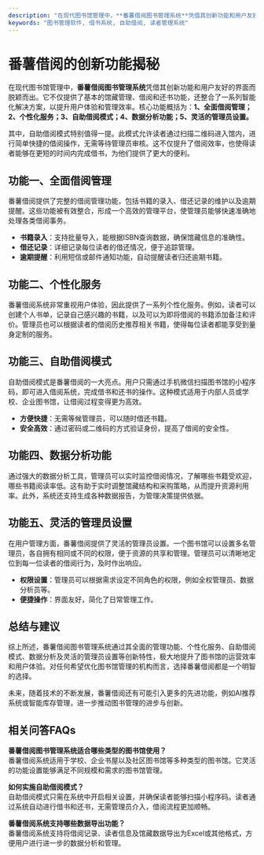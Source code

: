 ```yaml
---
description: "在现代图书馆管理中，**番薯借阅图书管理系统**凭借其创新功能和用户友好的界面而脱颖而出。它不仅提供了基本的馆藏管理、借阅和还书功能，还整合了一系列智能化解决方案，以提升用户体验和管理效率。核心功能概括为：**1、全面借阅管理；2、个性化服务；3、自助借阅模式；4、数据分析功能；5、灵活的管理员设置。** "
keywords: "图书管理软件, 借书系统, 自助借阅, 读者管理系统"
---
```

# 番薯借阅的创新功能揭秘

在现代图书馆管理中，**番薯借阅图书管理系统**凭借其创新功能和用户友好的界面而脱颖而出。它不仅提供了基本的馆藏管理、借阅和还书功能，还整合了一系列智能化解决方案，以提升用户体验和管理效率。核心功能概括为：**1、全面借阅管理；2、个性化服务；3、自助借阅模式；4、数据分析功能；5、灵活的管理员设置。** 

其中，自助借阅模式特别值得一提。此模式允许读者通过扫描二维码进入馆内，进行简单快捷的借阅操作，无需等待管理员审核。这不仅提升了借阅效率，也使得读者能够在更短的时间内完成借书，为他们提供了更大的便利。

## 功能一、全面借阅管理

番薯借阅提供了完整的借阅管理功能，包括书籍的录入、借还记录的维护以及逾期提醒。这些功能被有效整合，形成一个高效的管理平台，使管理员能够快速准确地处理各类借阅事务。

- **书籍录入**：支持批量导入，能根据ISBN查询数据，确保馆藏信息的准确性。
- **借还记录**：详细记录每位读者的借还情况，便于追踪管理。
- **逾期提醒**：利用短信或邮件通知功能，自动提醒读者归还逾期书籍。

## 功能二、个性化服务

番薯借阅系统非常重视用户体验，因此提供了一系列个性化服务。例如，读者可以创建个人书单，记录自己感兴趣的书籍，以及可以为即将借阅的书籍添加备注和评价。管理员也可以根据读者的借阅历史推荐相关书籍，使得每位读者都能享受到量身定制的服务。

## 功能三、自助借阅模式

自助借阅模式是番薯借阅的一大亮点。用户只需通过手机微信扫描图书馆的小程序码，即可进入借阅系统，完成借书和还书的操作。这种模式适用于内部人员或学校、企业图书馆，让借阅过程变得更为高效。

- **方便快捷**：无需等候管理员，可以随时借还书籍。
- **安全高效**：通过密码或二维码的方式验证身份，提高了借阅的安全性。

## 功能四、数据分析功能

通过强大的数据分析工具，管理员可以实时监控借阅情况，了解哪些书籍受欢迎，哪些书籍阅读率低。这有助于实时调整馆藏结构和采购策略，从而提升资源利用率。此外，系统还支持生成各种数据报告，为管理决策提供依据。

## 功能五、灵活的管理员设置

在用户管理方面，番薯借阅提供了灵活的管理员设置。一个图书馆可以设置多名管理员，各自拥有相同或不同的权限，便于资源的共享和管理。管理员可以清晰地定位到每一位读者的借阅行为，及时作出响应。

- **权限设置**：管理员可以根据需求设定不同角色的权限，例如全权管理员、数据分析员等。
- **便捷操作**：界面友好，简化了日常管理工作。

## 总结与建议

综上所述，番薯借阅图书管理系统通过其全面的管理功能、个性化服务、自助借阅模式、数据分析及灵活的管理员设置等创新特性，极大地提升了图书馆的运营效率和用户体验。对任何希望优化图书馆管理的机构而言，选择番薯借阅都是一个明智的选择。

未来，随着技术的不断发展，番薯借阅还有可能引入更多的先进功能，例如AI推荐系统或智能库存管理，进一步推动图书管理的进步与创新。

## 相关问答FAQs

**番薯借阅图书管理系统适合哪些类型的图书馆使用？**  
番薯借阅系统适用于学校、企业书屋以及社区图书馆等多种类型的图书馆。它灵活的功能设置能够满足不同规模和需求的图书馆管理。

**如何实施自助借阅模式？**  
自助借阅模式只需在系统中开启相关设置，并确保读者能够扫描小程序码。读者通过系统自动进行借书和还书，无需管理员介入，借阅流程更加顺畅。

**番薯借阅系统支持哪些数据导出功能？**  
番薯借阅系统支持将借阅记录、读者信息及馆藏数据导出为Excel或其他格式，方便用户进行进一步的数据分析和管理。
